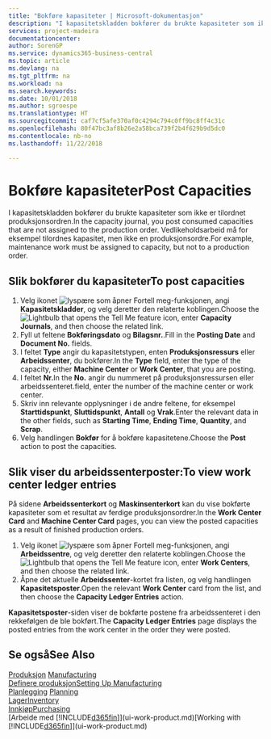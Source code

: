 ```yaml
---
title: "Bokføre kapasiteter | Microsoft-dokumentasjon"
description: "I kapasitetskladden bokfører du brukte kapasiteter som ikke er tilordnet produksjonsordren. Vedlikeholdsarbeid må for eksempel tilordnes kapasitet, men ikke en produksjonsordre."
services: project-madeira
documentationcenter: 
author: SorenGP
ms.service: dynamics365-business-central
ms.topic: article
ms.devlang: na
ms.tgt_pltfrm: na
ms.workload: na
ms.search.keywords: 
ms.date: 10/01/2018
ms.author: sgroespe
ms.translationtype: HT
ms.sourcegitcommit: caf7cf5afe370af0c4294c794c0ff9bc8ff4c31c
ms.openlocfilehash: 80f47bc3af8b26e2a58bca739f2b4f629b9d5dc0
ms.contentlocale: nb-no
ms.lasthandoff: 11/22/2018

---
```

# <a name="post-capacities"></a><span data-ttu-id="87b8f-104">Bokføre kapasiteter</span><span class="sxs-lookup"><span data-stu-id="87b8f-104">Post Capacities</span></span>
<span data-ttu-id="87b8f-105">I kapasitetskladden bokfører du brukte kapasiteter som ikke er tilordnet produksjonsordren.</span><span class="sxs-lookup"><span data-stu-id="87b8f-105">In the capacity journal, you post consumed capacities that are not assigned to the production order.</span></span> <span data-ttu-id="87b8f-106">Vedlikeholdsarbeid må for eksempel tilordnes kapasitet, men ikke en produksjonsordre.</span><span class="sxs-lookup"><span data-stu-id="87b8f-106">For example, maintenance work must be assigned to capacity, but not to a production order.</span></span>  

## <a name="to-post-capacities"></a><span data-ttu-id="87b8f-107">Slik bokfører du kapasiteter</span><span class="sxs-lookup"><span data-stu-id="87b8f-107">To post capacities</span></span>  
1.  <span data-ttu-id="87b8f-108">Velg ikonet ![lyspære som åpner Fortell meg-funksjonen](media/ui-search/search_small.png "Fortell hva du vil gjøre"), angi **Kapasitetskladder**, og velg deretter den relaterte koblingen.</span><span class="sxs-lookup"><span data-stu-id="87b8f-108">Choose the ![Lightbulb that opens the Tell Me feature](media/ui-search/search_small.png "Tell me what you want to do") icon, enter **Capacity Journals**, and then choose the related link.</span></span>  
2.  <span data-ttu-id="87b8f-109">Fyll ut feltene **Bokføringsdato** og **Bilagsnr.**.</span><span class="sxs-lookup"><span data-stu-id="87b8f-109">Fill in the **Posting Date** and **Document No.** fields.</span></span>  
3.  <span data-ttu-id="87b8f-110">I feltet **Type** angir du kapasitetstypen, enten **Produksjonsressurs** eller **Arbeidssenter**, du bokfører.</span><span class="sxs-lookup"><span data-stu-id="87b8f-110">In the **Type** field, enter the type of the capacity, either **Machine Center** or **Work Center**, that you are posting.</span></span>  
4.  <span data-ttu-id="87b8f-111">I feltet **Nr.**</span><span class="sxs-lookup"><span data-stu-id="87b8f-111">In the **No.**</span></span> <span data-ttu-id="87b8f-112">angir du nummeret på produksjonsressursen eller arbeidssenteret.</span><span class="sxs-lookup"><span data-stu-id="87b8f-112">field, enter the number of the machine center or work center.</span></span>  
5.  <span data-ttu-id="87b8f-113">Skriv inn relevante opplysninger i de andre feltene, for eksempel **Starttidspunkt**, **Sluttidspunkt**, **Antall** og **Vrak**.</span><span class="sxs-lookup"><span data-stu-id="87b8f-113">Enter the relevant data in the other fields, such as **Starting Time**, **Ending Time**, **Quantity**, and **Scrap**.</span></span>  
6.  <span data-ttu-id="87b8f-114">Velg handlingen **Bokfør** for å bokføre kapasitetene.</span><span class="sxs-lookup"><span data-stu-id="87b8f-114">Choose the **Post** action to post the capacities.</span></span>  

## <a name="to-view-work-center-ledger-entries"></a><span data-ttu-id="87b8f-115">Slik viser du arbeidssenterposter:</span><span class="sxs-lookup"><span data-stu-id="87b8f-115">To view work center ledger entries</span></span>  
<span data-ttu-id="87b8f-116">På sidene **Arbeidssenterkort** og **Maskinsenterkort** kan du vise bokførte kapasiteter som et resultat av ferdige produksjonsordrer.</span><span class="sxs-lookup"><span data-stu-id="87b8f-116">In the **Work Center Card** and **Machine Center Card** pages, you can view the posted capacities as a result of finished production orders.</span></span>    
1.  <span data-ttu-id="87b8f-117">Velg ikonet ![lyspære som åpner Fortell meg-funksjonen](media/ui-search/search_small.png "Fortell hva du vil gjøre"), angi **Arbeidssentre**, og velg deretter den relaterte koblingen.</span><span class="sxs-lookup"><span data-stu-id="87b8f-117">Choose the ![Lightbulb that opens the Tell Me feature](media/ui-search/search_small.png "Tell me what you want to do") icon, enter **Work Centers**, and then choose the related link.</span></span>  
2.  <span data-ttu-id="87b8f-118">Åpne det aktuelle **Arbeidssenter**-kortet fra listen, og velg handlingen **Kapasitetsposter**.</span><span class="sxs-lookup"><span data-stu-id="87b8f-118">Open the relevant **Work Center** card from the list, and then choose the **Capacity Ledger Entries** action.</span></span>  

<span data-ttu-id="87b8f-119">**Kapasitetsposter**-siden viser de bokførte postene fra arbeidssenteret i den rekkefølgen de ble bokført.</span><span class="sxs-lookup"><span data-stu-id="87b8f-119">The **Capacity Ledger Entries** page displays the posted entries from the work center in the order they were posted.</span></span>   

## <a name="see-also"></a><span data-ttu-id="87b8f-120">Se også</span><span class="sxs-lookup"><span data-stu-id="87b8f-120">See Also</span></span>  
<span data-ttu-id="87b8f-121">[Produksjon](production-manage-manufacturing.md)  </span><span class="sxs-lookup"><span data-stu-id="87b8f-121">[Manufacturing](production-manage-manufacturing.md)  </span></span>  
[<span data-ttu-id="87b8f-122">Definere produksjon</span><span class="sxs-lookup"><span data-stu-id="87b8f-122">Setting Up Manufacturing</span></span>](production-configure-production-processes.md)  
<span data-ttu-id="87b8f-123">[Planlegging](production-planning.md)    </span><span class="sxs-lookup"><span data-stu-id="87b8f-123">[Planning](production-planning.md)    </span></span>  
[<span data-ttu-id="87b8f-124">Lager</span><span class="sxs-lookup"><span data-stu-id="87b8f-124">Inventory</span></span>](inventory-manage-inventory.md)  
[<span data-ttu-id="87b8f-125">Innkjøp</span><span class="sxs-lookup"><span data-stu-id="87b8f-125">Purchasing</span></span>](purchasing-manage-purchasing.md)  
<span data-ttu-id="87b8f-126">[Arbeide med [!INCLUDE[d365fin](includes/d365fin_md.md)]](ui-work-product.md)</span><span class="sxs-lookup"><span data-stu-id="87b8f-126">[Working with [!INCLUDE[d365fin](includes/d365fin_md.md)]](ui-work-product.md)</span></span>

